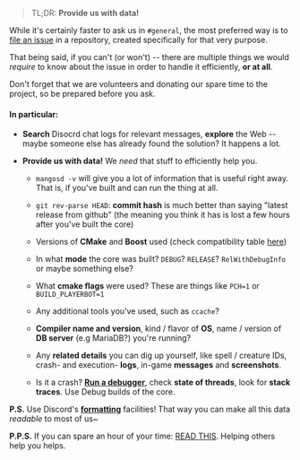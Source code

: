 > TL;DR: **Provide us with data!**

While it's certainly faster to ask us in `#general`,
the most preferred way is to [file an issue][1] in a repository, created specifically for that very purpose.

That being said, if you can't (or won't) -- there are multiple things we would _require_ to know about the issue in order to handle it efficiently, __or at all__.

Don't forget that we are volunteers and donating our spare time to the project, so be prepared before you ask.


#### In particular:
- **Search** Disocrd chat logs for relevant messages, **explore** the Web -- maybe someone else has already found the solution? It happens a lot.

- **Provide us with data!** We _need_ that stuff to efficiently help you.

  - `mangosd -v` will give you a lot of information that is useful right away. That is, if you've built and can run the thing at all.

  - `git rev-parse HEAD`: **commit hash** is much better than saying "latest release from github" (the meaning you think it has is lost a few hours after you've built the core)

  - Versions of **CMake** and **Boost** used (check compatibility table [here][3])

  - In what **mode** the core was built? `DEBUG`? `RELEASE`? `RelWithDebugInfo` or maybe something else?
  
  - What **cmake flags** were used? These are things like `PCH=1` or `BUILD_PLAYERBOT=1`
  
  - Any additional tools you've used, such as `ccache`?

  - **Compiler name and version**, kind / flavor of **OS**, name / version of **DB server** (e.g MariaDB?) you're running?

  - Any **related details** you can dig up yourself, like spell / creature IDs, crash- and execution- **logs**, in-game **messages** and **screenshots**.

  - Is it a crash? [**Run a debugger**][4], check **state of threads**, look for **stack traces**. Use Debug builds of the core.


**P.S.** Use Discord's [**formatting**][2] facilities! That way you can make all this data _readable_ to most of us~

**P.P.S.** If you can spare an hour of your time: [READ THIS][0]. Helping others help you helps.


[0]: http://www.catb.org/~esr/faqs/smart-questions.html
[1]: https://github.com/cmangos/issues/issues/new/choose
[2]: https://support.discordapp.com/hc/en-us/articles/210298617-Markdown-Text-101-Chat-Formatting-Bold-Italic-Underline-
[3]: https://gist.github.com/Levitanious/d3756fd1634c7be58c51add9466bbe2e
[4]: https://duckduckgo.com/?q=how+to+use+gdb&t=ffab&ia=web